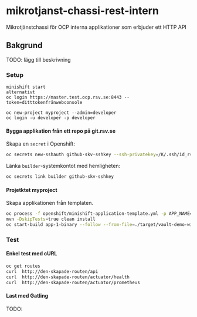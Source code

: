 # mikrotjanst-chassi-rest-intern
Mikrotjänstchassi för OCP interna applikationer som erbjuder ett HTTP API


## Bakgrund
TODO: lägg till beskrivning

### Setup

```
minishift start
alternativt
oc login https://master.test.ocp.rsv.se:8443 --token=ditttokenfrånwebconsole
```
  
```
oc new-project myproject --admin=developer
oc login -u developer -p developer
```

#### Bygga applikation från ett repo på git.rsv.se

Skapa en `secret` i Openshift:  
```bash
oc secrets new-sshauth github-skv-sshkey --ssh-privatekey=/K/.ssh/id_rsa
```
Länka `builder`-systemkontot med hemligheten:
```bash
oc secrets link builder github-skv-sshkey
```

#### Projetktet myproject

Skapa applikationen från templaten.  
```bash
oc process -f openshift/minishift-application-template.yml -p APP_NAME=app-1 | oc create -f -
mvn -DskipTests=true clean install
oc start-build app-1-binary --follow --from-file=./target/vault-demo-with-postgresql-0.0.1-SNAPSHOT.jar
```


### Test

#### Enkel test med cURL
```bash
oc get routes
curl  http://den-skapade-routen/api
curl  http://den-skapade-routen/actuator/health
curl  http://den-skapade-routen/actuator/prometheus
```

#### Last med Gatling
TODO:
